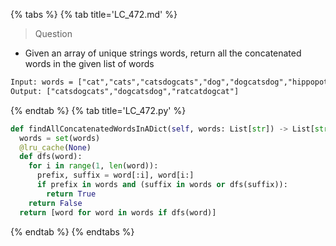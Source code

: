 {% tabs %}
{% tab title='LC_472.md' %}

> Question

* Given an array of unique strings words, return all the concatenated words in the given list of words

```txt
Input: words = ["cat","cats","catsdogcats","dog","dogcatsdog","hippopotamuses","rat","ratcatdogcat"]
Output: ["catsdogcats","dogcatsdog","ratcatdogcat"]
```

{% endtab %}
{% tab title='LC_472.py' %}

```py
def findAllConcatenatedWordsInADict(self, words: List[str]) -> List[str]:
  words = set(words)
  @lru_cache(None)
  def dfs(word):
    for i in range(1, len(word)):
      prefix, suffix = word[:i], word[i:]
      if prefix in words and (suffix in words or dfs(suffix)):
        return True
    return False
  return [word for word in words if dfs(word)]
```

{% endtab %}
{% endtabs %}
